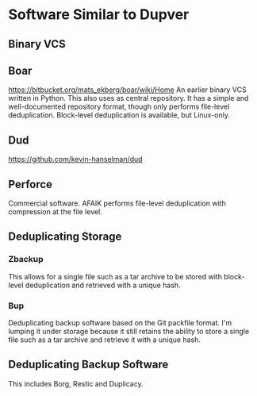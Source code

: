 # Software Similar to Dupver

## Binary VCS

## Boar 
https://bitbucket.org/mats_ekberg/boar/wiki/Home
An earlier binary VCS written in Python. This also uses as central repository. It has a simple and well-documented repository format, though only performs file-level deduplication. Block-level deduplication is available, but Linux-only. 

## Dud
https://github.com/kevin-hanselman/dud

## Perforce
Commercial software. AFAIK performs file-level deduplication with compression at the file level.

## Deduplicating Storage

### Zbackup
This allows for a single file such as a tar archive to be stored with block-level deduplication and retrieved with a unique hash.

### Bup
Deduplicating backup software based on the Git packfile format. I'm lumping it under storage because it still retains the ability to store a single file such as a tar archive and retrieve it with a unique hash.

## Deduplicating Backup Software
This includes Borg, Restic and Duplicacy.
